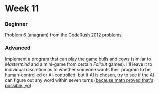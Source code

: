 # Week 11

### Beginner
Problem 6 (anagram) from the <a href="https://github.com/KU-Competitive-Programming/Weekly-Problems/raw/master/CodeRush%202012%20Problems%20and%20Judging%20Data/CodeRush%202012%20Problem%20Set.pdf">CodeRush 2012 problems</a>.

### Advanced
Implement a program that can play the game <a href="http://en.wikipedia.org/wiki/Bulls_and_cows">bulls and cows</a> (similar to <em>Mastermind</em> and a mini-game from certain <em>Fallout</em> games). I'll leave it to individual discretion as to whether someone wants their program to be human-controlled or AI-controlled, but if AI is chosen, try to see if the AI can figure out any word within seven turns (<a href="http://bulls-cows.sourceforge.net/bullscows.pdf">because math proved that's possible, yo</a>).
